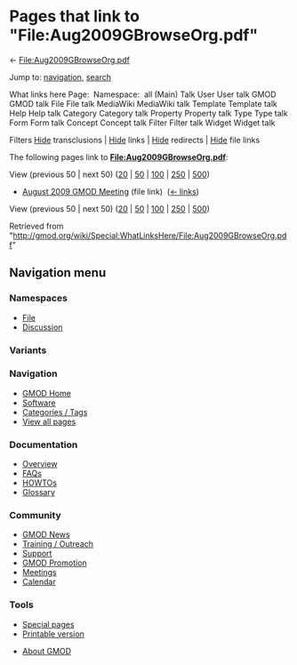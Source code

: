 <div id="mw-page-base" class="noprint">

</div>

<div id="mw-head-base" class="noprint">

</div>

<div id="content" class="mw-body" role="main">

<span id="top"></span>

<div id="mw-js-message" style="display:none;">

</div>



# <span dir="auto">Pages that link to "File:Aug2009GBrowseOrg.pdf"</span>

<div id="bodyContent">

<div id="contentSub">

←
[File:Aug2009GBrowseOrg.pdf](/wiki/File:Aug2009GBrowseOrg.pdf "File:Aug2009GBrowseOrg.pdf")

</div>

<div id="jump-to-nav" class="mw-jump">

Jump to: [navigation](#mw-navigation), [search](#p-search)

</div>

<div id="mw-content-text">

What links here Page:  Namespace:  all (Main) Talk User User talk GMOD
GMOD talk File File talk MediaWiki MediaWiki talk Template Template talk
Help Help talk Category Category talk Property Property talk Type Type
talk Form Form talk Concept Concept talk Filter Filter talk Widget
Widget talk

Filters
[Hide](/mediawiki/index.php?title=Special:WhatLinksHere/File:Aug2009GBrowseOrg.pdf&hidetrans=1 "Special:WhatLinksHere/File:Aug2009GBrowseOrg.pdf")
transclusions \|
[Hide](/mediawiki/index.php?title=Special:WhatLinksHere/File:Aug2009GBrowseOrg.pdf&hidelinks=1 "Special:WhatLinksHere/File:Aug2009GBrowseOrg.pdf")
links \|
[Hide](/mediawiki/index.php?title=Special:WhatLinksHere/File:Aug2009GBrowseOrg.pdf&hideredirs=1 "Special:WhatLinksHere/File:Aug2009GBrowseOrg.pdf")
redirects \|
[Hide](/mediawiki/index.php?title=Special:WhatLinksHere/File:Aug2009GBrowseOrg.pdf&hideimages=1 "Special:WhatLinksHere/File:Aug2009GBrowseOrg.pdf")
file links

The following pages link to
**[File:Aug2009GBrowseOrg.pdf](/wiki/File:Aug2009GBrowseOrg.pdf "File:Aug2009GBrowseOrg.pdf")**:

View (previous 50 \| next 50)
([20](/mediawiki/index.php?title=Special:WhatLinksHere/File:Aug2009GBrowseOrg.pdf&limit=20 "Special:WhatLinksHere/File:Aug2009GBrowseOrg.pdf")
\|
[50](/mediawiki/index.php?title=Special:WhatLinksHere/File:Aug2009GBrowseOrg.pdf&limit=50 "Special:WhatLinksHere/File:Aug2009GBrowseOrg.pdf")
\|
[100](/mediawiki/index.php?title=Special:WhatLinksHere/File:Aug2009GBrowseOrg.pdf&limit=100 "Special:WhatLinksHere/File:Aug2009GBrowseOrg.pdf")
\|
[250](/mediawiki/index.php?title=Special:WhatLinksHere/File:Aug2009GBrowseOrg.pdf&limit=250 "Special:WhatLinksHere/File:Aug2009GBrowseOrg.pdf")
\|
[500](/mediawiki/index.php?title=Special:WhatLinksHere/File:Aug2009GBrowseOrg.pdf&limit=500 "Special:WhatLinksHere/File:Aug2009GBrowseOrg.pdf"))

- [August 2009 GMOD
  Meeting](/wiki/August_2009_GMOD_Meeting "August 2009 GMOD Meeting")
  (file link) ‎ <span class="mw-whatlinkshere-tools">([←
  links](/mediawiki/index.php?title=Special:WhatLinksHere&target=August+2009+GMOD+Meeting "Special:WhatLinksHere"))</span>

View (previous 50 \| next 50)
([20](/mediawiki/index.php?title=Special:WhatLinksHere/File:Aug2009GBrowseOrg.pdf&limit=20 "Special:WhatLinksHere/File:Aug2009GBrowseOrg.pdf")
\|
[50](/mediawiki/index.php?title=Special:WhatLinksHere/File:Aug2009GBrowseOrg.pdf&limit=50 "Special:WhatLinksHere/File:Aug2009GBrowseOrg.pdf")
\|
[100](/mediawiki/index.php?title=Special:WhatLinksHere/File:Aug2009GBrowseOrg.pdf&limit=100 "Special:WhatLinksHere/File:Aug2009GBrowseOrg.pdf")
\|
[250](/mediawiki/index.php?title=Special:WhatLinksHere/File:Aug2009GBrowseOrg.pdf&limit=250 "Special:WhatLinksHere/File:Aug2009GBrowseOrg.pdf")
\|
[500](/mediawiki/index.php?title=Special:WhatLinksHere/File:Aug2009GBrowseOrg.pdf&limit=500 "Special:WhatLinksHere/File:Aug2009GBrowseOrg.pdf"))

</div>

<div class="printfooter">

Retrieved from
"<http://gmod.org/wiki/Special:WhatLinksHere/File:Aug2009GBrowseOrg.pdf>"

</div>

<div id="catlinks" class="catlinks catlinks-allhidden">

</div>

<div class="visualClear">

</div>

</div>

</div>

<div id="mw-navigation">

## Navigation menu

<div id="mw-head">



<div id="left-navigation">

<div id="p-namespaces" class="vectorTabs" role="navigation"
aria-labelledby="p-namespaces-label">

### Namespaces

- <span id="ca-nstab-image"><a href="/wiki/File:Aug2009GBrowseOrg.pdf" accesskey="c"
  title="View the file page [c]">File</a></span>
- <span id="ca-talk"><a
  href="/mediawiki/index.php?title=File_talk:Aug2009GBrowseOrg.pdf&amp;action=edit&amp;redlink=1"
  accesskey="t"
  title="Discussion about the content page [t]">Discussion</a></span>

</div>

<div id="p-variants" class="vectorMenu emptyPortlet" role="navigation"
aria-labelledby="p-variants-label">

### 

### Variants[](#)

<div class="menu">

</div>

</div>

</div>





</div>

</div>

</div>

<div id="mw-panel">

<div id="p-logo" role="banner">

<a href="/wiki/Main_Page"
style="background-image: url(http://gmod.org/images/GMOD-cogs.png);"
title="Visit the main page"></a>

</div>

<div id="p-Navigation" class="portal" role="navigation"
aria-labelledby="p-Navigation-label">

### Navigation

<div class="body">

- <span id="n-GMOD-Home">[GMOD Home](/wiki/Main_Page)</span>
- <span id="n-Software">[Software](/wiki/GMOD_Components)</span>
- <span id="n-Categories-.2F-Tags">[Categories /
  Tags](/wiki/Categories)</span>
- <span id="n-View-all-pages">[View all
  pages](/wiki/Special:AllPages)</span>

</div>

</div>

<div id="p-Documentation" class="portal" role="navigation"
aria-labelledby="p-Documentation-label">

### Documentation

<div class="body">

- <span id="n-Overview">[Overview](/wiki/Overview)</span>
- <span id="n-FAQs">[FAQs](/wiki/Category:FAQ)</span>
- <span id="n-HOWTOs">[HOWTOs](/wiki/Category:HOWTO)</span>
- <span id="n-Glossary">[Glossary](/wiki/Glossary)</span>

</div>

</div>

<div id="p-Community" class="portal" role="navigation"
aria-labelledby="p-Community-label">

### Community

<div class="body">

- <span id="n-GMOD-News">[GMOD News](/wiki/GMOD_News)</span>
- <span id="n-Training-.2F-Outreach">[Training /
  Outreach](/wiki/Training_and_Outreach)</span>
- <span id="n-Support">[Support](/wiki/Support)</span>
- <span id="n-GMOD-Promotion">[GMOD
  Promotion](/wiki/GMOD_Promotion)</span>
- <span id="n-Meetings">[Meetings](/wiki/Meetings)</span>
- <span id="n-Calendar">[Calendar](/wiki/Calendar)</span>

</div>

</div>

<div id="p-tb" class="portal" role="navigation"
aria-labelledby="p-tb-label">

### Tools

<div class="body">

- <span id="t-specialpages"><a href="/wiki/Special:SpecialPages" accesskey="q"
  title="A list of all special pages [q]">Special pages</a></span>
- <span id="t-print"><a
  href="/mediawiki/index.php?title=Special:WhatLinksHere/File:Aug2009GBrowseOrg.pdf&amp;printable=yes"
  rel="alternate" accesskey="p"
  title="Printable version of this page [p]">Printable version</a></span>

</div>

</div>

</div>

</div>

<div id="footer" role="contentinfo">

- <span id="footer-places-about">[About
  GMOD](/wiki/GMOD:About "GMOD:About")</span>

<!-- -->






</div>
